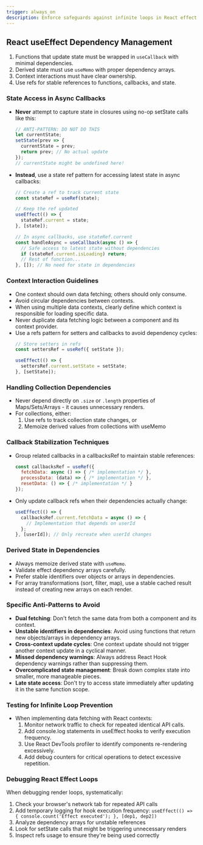 ```yaml
---
trigger: always_on
description: Enforce safeguards against infinite loops in React effect hooks
---
```


## React useEffect Dependency Management

1. Functions that update state must be wrapped in `useCallback` with minimal dependencies.
2. Derived state must use `useMemo` with proper dependency arrays.
3. Context interactions must have clear ownership.
4. Use refs for stable references to functions, callbacks, and state.

### State Access in Async Callbacks

- **Never** attempt to capture state in closures using no-op setState calls like this:
  ```jsx
  // ANTI-PATTERN: DO NOT DO THIS
  let currentState;
  setState(prev => {
    currentState = prev;
    return prev; // No actual update
  });
  // currentState might be undefined here!
  ```

- **Instead**, use a state ref pattern for accessing latest state in async callbacks:
  ```jsx
  // Create a ref to track current state
  const stateRef = useRef(state);
  
  // Keep the ref updated
  useEffect(() => {
    stateRef.current = state;
  }, [state]);
  
  // In async callbacks, use stateRef.current
  const handleAsync = useCallback(async () => {
    // Safe access to latest state without dependencies
    if (stateRef.current.isLoading) return;
    // Rest of function...
  }, []); // No need for state in dependencies
  ```

### Context Interaction Guidelines

- One context should own data fetching; others should only consume.
- Avoid circular dependencies between contexts.
- When using multiple data contexts, clearly define which context is responsible for loading specific data.
- Never duplicate data fetching logic between a component and its context provider.
- Use a refs pattern for setters and callbacks to avoid dependency cycles:
  ```jsx
  // Store setters in refs
  const settersRef = useRef({ setState });
  
  useEffect(() => {
    settersRef.current.setState = setState;
  }, [setState]);
  ```

### Handling Collection Dependencies

- Never depend directly on `.size` or `.length` properties of Maps/Sets/Arrays - it causes unnecessary renders.
- For collections, either:
  1. Use refs to track collection state changes, or
  2. Memoize derived values from collections with useMemo

### Callback Stabilization Techniques

- Group related callbacks in a callbacksRef to maintain stable references:
  ```jsx
  const callbacksRef = useRef({
    fetchData: async () => { /* implementation */ },
    processData: (data) => { /* implementation */ },
    resetData: () => { /* implementation */ }
  });
  ```

- Only update callback refs when their dependencies actually change:
  ```jsx
  useEffect(() => {
    callbacksRef.current.fetchData = async () => {
      // Implementation that depends on userId
    };
  }, [userId]); // Only recreate when userId changes
  ```

### Derived State in Dependencies

- Always memoize derived state with `useMemo`.
- Validate effect dependency arrays carefully.
- Prefer stable identifiers over objects or arrays in dependencies.
- For array transformations (sort, filter, map), use a stable cached result instead of creating new arrays on each render.

### Specific Anti-Patterns to Avoid

- **Dual fetching**: Don't fetch the same data from both a component and its context.
- **Unstable identifiers in dependencies**: Avoid using functions that return new objects/arrays in dependency arrays.
- **Cross-context update cycles**: One context update should not trigger another context update in a cyclical manner.
- **Missed dependency warnings**: Always address React Hook dependency warnings rather than suppressing them.
- **Overcomplicated state management**: Break down complex state into smaller, more manageable pieces.
- **Late state access**: Don't try to access state immediately after updating it in the same function scope.

### Testing for Infinite Loop Prevention

- When implementing data fetching with React contexts:
  1. Monitor network traffic to check for repeated identical API calls.
  2. Add console.log statements in useEffect hooks to verify execution frequency.
  3. Use React DevTools profiler to identify components re-rendering excessively.
  4. Add debug counters for critical operations to detect excessive repetition.

### Debugging React Effect Loops

When debugging render loops, systematically:

1. Check your browser's network tab for repeated API calls
2. Add temporary logging for hook execution frequency: `useEffect(() => { console.count('Effect executed'); }, [dep1, dep2])`
3. Analyze dependency arrays for unstable references
4. Look for setState calls that might be triggering unnecessary renders
5. Inspect refs usage to ensure they're being used correctly